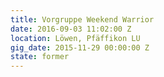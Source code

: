 ```yaml
---
title: Vorgruppe Weekend Warrior
date: 2016-09-03 11:02:00 Z
location: Löwen, Pfäffikon LU
gig_date: 2015-11-29 00:00:00 Z
state: former
---
```



